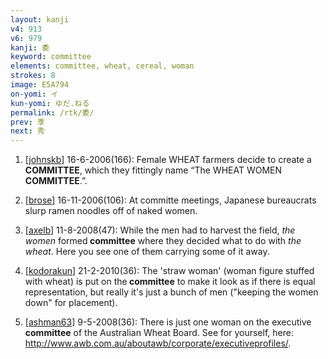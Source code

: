 ```yaml
---
layout: kanji
v4: 913
v6: 979
kanji: 委
keyword: committee
elements: committee, wheat, cereal, woman
strokes: 8
image: E5A794
on-yomi: イ
kun-yomi: ゆだ.ねる
permalink: /rtk/委/
prev: 季
next: 秀
---
```


1) [<a href="http://kanji.koohii.com/profile/johnskb">johnskb</a>] 16-6-2006(166): Female WHEAT farmers decide to create a<strong> COMMITTEE</strong>, which they fittingly name “The WHEAT WOMEN<strong> COMMITTEE</strong>.”.

2) [<a href="http://kanji.koohii.com/profile/brose">brose</a>] 16-11-2006(106): At committe meetings, Japanese bureaucrats slurp ramen noodles off of naked women.

3) [<a href="http://kanji.koohii.com/profile/axelb">axelb</a>] 11-8-2008(47): While the men had to harvest the field, <em>the women</em> formed<strong> committee</strong> where they decided what to do with <em>the wheat</em>. Here you see one of them carrying some of it away.

4) [<a href="http://kanji.koohii.com/profile/kodorakun">kodorakun</a>] 21-2-2010(36): The &#039;straw woman&#039; (woman figure stuffed with wheat) is put on the<strong> committee</strong> to make it look as if there is equal representation, but really it&#039;s just a bunch of men (&quot;keeping the women down&quot; for placement).

5) [<a href="http://kanji.koohii.com/profile/ashman63">ashman63</a>] 9-5-2008(36): There is just one woman on the executive<strong> committee</strong> of the Australian Wheat Board. See for yourself, here: <a href="http://www.awb.com.au/aboutawb/corporate/executiveprofiles/">http://www.awb.com.au/aboutawb/corporate/executiveprofiles/</a>.

